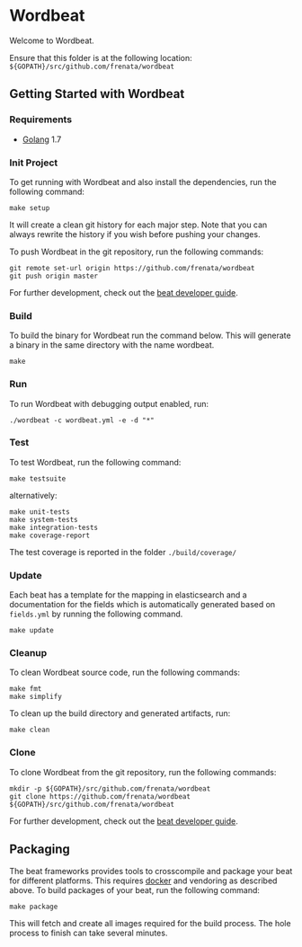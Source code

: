# Wordbeat

Welcome to Wordbeat.

Ensure that this folder is at the following location:
`${GOPATH}/src/github.com/frenata/wordbeat`

## Getting Started with Wordbeat

### Requirements

* [Golang](https://golang.org/dl/) 1.7

### Init Project
To get running with Wordbeat and also install the
dependencies, run the following command:

```
make setup
```

It will create a clean git history for each major step. Note that you can always rewrite the history if you wish before pushing your changes.

To push Wordbeat in the git repository, run the following commands:

```
git remote set-url origin https://github.com/frenata/wordbeat
git push origin master
```

For further development, check out the [beat developer guide](https://www.elastic.co/guide/en/beats/libbeat/current/new-beat.html).

### Build

To build the binary for Wordbeat run the command below. This will generate a binary
in the same directory with the name wordbeat.

```
make
```


### Run

To run Wordbeat with debugging output enabled, run:

```
./wordbeat -c wordbeat.yml -e -d "*"
```


### Test

To test Wordbeat, run the following command:

```
make testsuite
```

alternatively:
```
make unit-tests
make system-tests
make integration-tests
make coverage-report
```

The test coverage is reported in the folder `./build/coverage/`

### Update

Each beat has a template for the mapping in elasticsearch and a documentation for the fields
which is automatically generated based on `fields.yml` by running the following command.

```
make update
```


### Cleanup

To clean  Wordbeat source code, run the following commands:

```
make fmt
make simplify
```

To clean up the build directory and generated artifacts, run:

```
make clean
```


### Clone

To clone Wordbeat from the git repository, run the following commands:

```
mkdir -p ${GOPATH}/src/github.com/frenata/wordbeat
git clone https://github.com/frenata/wordbeat ${GOPATH}/src/github.com/frenata/wordbeat
```


For further development, check out the [beat developer guide](https://www.elastic.co/guide/en/beats/libbeat/current/new-beat.html).


## Packaging

The beat frameworks provides tools to crosscompile and package your beat for different platforms. This requires [docker](https://www.docker.com/) and vendoring as described above. To build packages of your beat, run the following command:

```
make package
```

This will fetch and create all images required for the build process. The hole process to finish can take several minutes.
